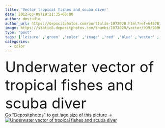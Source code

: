 ```yaml
---
title: 'Vector tropical fishes and scuba diver'
date: 2012-03-09T19:21:35+00:00
author: dmstudio
author_url: https://depositphotos.com/portfolio-1072020.html?ref=64678756
image: https://static8.depositphotos.com/thumbs/1072020/vector/939/9396417/api_thumb_450.jpg?forcejpeg=true
type: "post"
tags: ['leisure' ,'green' ,'color' ,'image' ,'red' ,'blue' ,'vector' ,'striped' ,'background' ,'colorful' ,'illustration' ,'design' ,'beautiful' ,'bright' ,'travel' ,'relaxation' ,'nature' ,'environment' ,'water' ,'weed' ,'orange' ,'plants' ,'colour' ,'light' ,'life' ,'animal' ,'man' ,'sea' ,'black' ,'wildlife' ,'tropical' ,'pink' ,'fish' ,'bubbles' ,'marine' ,'ocean' ,'tourism' ,'recreation' ,'ornamental' ,'underwater' ,'diving' ,'scuba' ,'swimming' ,'pets' ,'reef' ,'of' ,'seaweed' ,'community' ,'coral' ,'fishes' ]
categories: 
  - color
---
```

<div aling="center">
            <font size="60"> Underwater vector of tropical fishes and scuba diver</font>   
</div>
<div>
    <a href='https://static8.depositphotos.com/thumbs/1072020/vector/939/9396417/api_thumb_450.jpg?forcejpeg=true?ref=64678756' target=_blank > Go "Depositphotos" to get lage size of this picture ->
        <img href='https://static8.depositphotos.com/thumbs/1072020/vector/939/9396417/api_thumb_450.jpg?forcejpeg=true?ref=64678756' src='https://static8.depositphotos.com/1072020/939/v/950/depositphotos_9396417-stock-illustration-vector-tropical-fishes-and-scuba.jpg?forcejpeg=true' alt='Underwater vector of tropical fishes and scuba diver' >
    </a>
</div>
